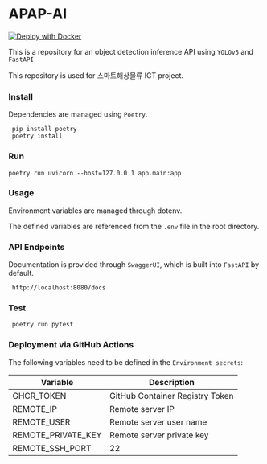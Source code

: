 # APAP-AI
[![Deploy with Docker](https://github.com/sukkyun2/APAP-ai/actions/workflows/deploy.yml/badge.svg)](https://github.com/sukkyun2/APAP-ai/actions/workflows/deploy.yml)

This is a repository for an object detection inference API using `YOLOv5` and `FastAPI`

This repository is used for 스마트해상물류 ICT project.


### Install
Dependencies are managed using `Poetry`.

```shell
 pip install poetry
 poetry install
```

### Run 
```shell
poetry run uvicorn --host=127.0.0.1 app.main:app
```

### Usage
Environment variables are managed through dotenv. 

The defined variables are referenced from the `.env` file in the root directory.

### API Endpoints
Documentation is provided through `SwaggerUI`, which is built into `FastAPI` by default.

```http request
 http://localhost:8080/docs
```

### Test
```shell
 poetry run pytest
```

### Deployment via GitHub Actions
The following variables need to be defined in the `Environment secrets`:

| Variable             | Description                        |
|----------------------|------------------------------------|
| GHCR_TOKEN           | GitHub Container Registry Token    |
| REMOTE_IP            | Remote server IP                   |
| REMOTE_USER          | Remote server user name            |
| REMOTE_PRIVATE_KEY   | Remote server private key          |
| REMOTE_SSH_PORT      | 22                                 |


